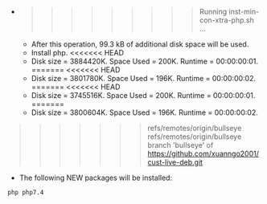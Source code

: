 * >>>>>>>>> Running inst-min-con-xtra-php.sh ...
  * After this operation, 99.3 kB of additional disk space will be used.
  * Install php.
<<<<<<< HEAD
  * Disk size = 3884420K. Space Used = 200K. Runtime = 00:00:00:01.
=======
<<<<<<< HEAD
  * Disk size = 3801780K. Space Used = 196K. Runtime = 00:00:00:02.
=======
<<<<<<< HEAD
  * Disk size = 3745516K. Space Used = 200K. Runtime = 00:00:00:01.
=======
  * Disk size = 3800604K. Space Used = 196K. Runtime = 00:00:00:02.
>>>>>>> refs/remotes/origin/bullseye
>>>>>>> refs/remotes/origin/bullseye
>>>>>>> branch 'bullseye' of https://github.com/xuanngo2001/cust-live-deb.git
  * The following NEW packages will be installed:
  ```bash
php php7.4
  ```
